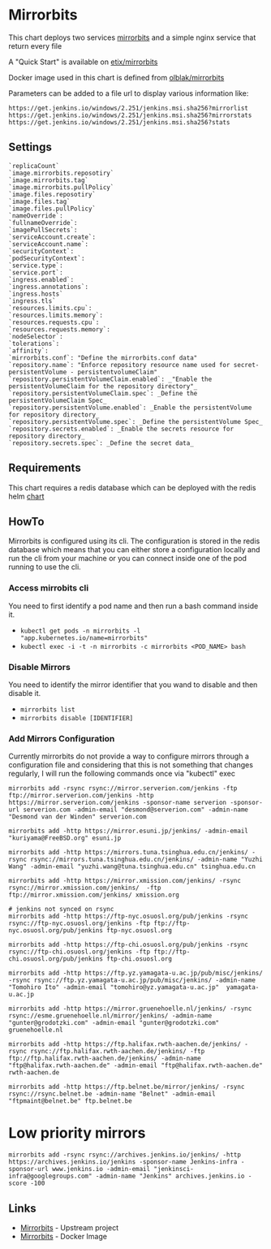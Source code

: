 # Mirrorbits

This chart deploys two services [mirrorbits](https://github.com/etix/mirrorbits) and a simple nginx service that return every file

A "Quick Start" is available on [etix/mirrorbits](repository)

Docker image used in this chart is defined from [olblak/mirrorbits](https://github.com/olblak/mirrorbits)


Parameters can be added to a file url to display various information like:
```
https://get.jenkins.io/windows/2.251/jenkins.msi.sha256?mirrorlist
https://get.jenkins.io/windows/2.251/jenkins.msi.sha256?mirrorstats
https://get.jenkins.io/windows/2.251/jenkins.msi.sha256?stats
```


## Settings

```
`replicaCount`
`image.mirrorbits.reposotiry`
`image.mirrorbits.tag`
`image.mirrorbits.pullPolicy`
`image.files.reposotiry`
`image.files.tag`
`image.files.pullPolicy`
`nameOverride`:
`fullnameOverride`:
`imagePullSecrets`:
`serviceAccount.create`:
`serviceAccount.name`:
`securityContext`:
`podSecurityContext`:
`service.type`:
`service.port`:
`ingress.enabled`:
`ingress.annotations`:
`ingress.hosts`
`ingress.tls`
`resources.limits.cpu`:
`resources.limits.memory`:
`resources.requests.cpu`:
`resources.requests.memory`:
`nodeSelector`:
`tolerations`:
`affinity`:
`mirrorbits.conf`: "Define the mirrorbits.conf data"
`repository.name`: "Enforce repository resource name used for secret-persistentVolume - persistentvolumeClaim"
`repository.persistentVolumeClaim.enabled`: _"Enable the persistentVolumeClaim for the repository directory"_
`repository.persistentVolumeClaim.spec`: _Define the persistentVolumeClaim Spec_
`repository.persistentVolume.enabled`: _Enable the persistentVolume for repository directory_
`repository.persistentVolume.spec`: _Define the persistentVolume Spec_
`repository.secrets.enabled`: _Enable the secrets resource for repository directory_
`repository.secrets.spec`: _Define the secret data_
```

## Requirements
This chart requires a redis database which can be deployed with the redis helm [chart](https://github.com/helm/charts/tree/master/stable/redis)

## HowTo

Mirrorbits is configured using its cli. The configuration is stored in the redis database which means that you can either store a configuration 
locally and run the cli from your machine or you can connect inside one of the pod running to use the cli.

### Access mirrobits cli
 
You need to first identify a pod name and then run a bash command inside it.

* ```kubectl get pods -n mirrorbits -l "app.kubernetes.io/name=mirrorbits"```
* ```kubectl exec -i -t -n mirrorbits -c mirrorbits <POD_NAME> bash```

### Disable Mirrors

You need to identify the mirror identifier that you wand to disable and then disable it.

* ```mirrorbits list```
* ```mirrorbits disable [IDENTIFIER]```

### Add Mirrors Configuration

Currently mirrorbits do not provide a way to configure mirrors through a configuration file and considering that this is not something that changes regularly, I will run the following commands once via "kubectl" exec

```
mirrorbits add -rsync rsync://mirror.serverion.com/jenkins -ftp ftp://mirror.serverion.com/jenkins -http https://mirror.serverion.com/jenkins -sponsor-name serverion -sponsor-url serverion.com -admin-email "desmond@serverion.com" -admin-name "Desmond van der Winden" serverion.com

mirrorbits add -http https://mirror.esuni.jp/jenkins/ -admin-email "kuriyama@FreeBSD.org" esuni.jp

mirrorbits add -http https://mirrors.tuna.tsinghua.edu.cn/jenkins/ -rsync rsync://mirrors.tuna.tsinghua.edu.cn/jenkins/ -admin-name "Yuzhi Wang" -admin-email "yuzhi.wang@tuna.tsinghua.edu.cn" tsinghua.edu.cn

mirrorbits add -http https://mirror.xmission.com/jenkins/ -rsync rsync://mirror.xmission.com/jenkins/  -ftp ftp://mirror.xmission.com/jenkins/ xmission.org

# jenkins not synced on rsync
mirrorbits add -http https://ftp-nyc.osuosl.org/pub/jenkins -rsync rsync://ftp-nyc.osuosl.org/jenkins -ftp ftp://ftp-nyc.osuosl.org/pub/jenkins ftp-nyc.osuosl.org

mirrorbits add -http https://ftp-chi.osuosl.org/pub/jenkins -rsync rsync://ftp-chi.osuosl.org/jenkins -ftp ftp://ftp-chi.osuosl.org/pub/jenkins ftp-chi.osuosl.org

mirrorbits add -http https://ftp.yz.yamagata-u.ac.jp/pub/misc/jenkins/ -rsync rsync://ftp.yz.yamagata-u.ac.jp/pub/misc/jenkins/ -admin-name "Tomohiro Ito" -admin-email "tomohiro@yz.yamagata-u.ac.jp"  yamagata-u.ac.jp

mirrorbits add -http https://mirror.gruenehoelle.nl/jenkins/ -rsync rsync://esme.gruenehoelle.nl/mirror/jenkins/ -admin-name "gunter@grodotzki.com" -admin-email "gunter@grodotzki.com" gruenehoelle.nl

mirrorbits add -http https://ftp.halifax.rwth-aachen.de/jenkins/ -rsync rsync://ftp.halifax.rwth-aachen.de/jenkins/ -ftp ftp://ftp.halifax.rwth-aachen.de/jenkins/ -admin-name "ftp@halifax.rwth-aachen.de" -admin-email "ftp@halifax.rwth-aachen.de" rwth-aachen.de

mirrorbits add -http https://ftp.belnet.be/mirror/jenkins/ -rsync rsync://rsync.belnet.be -admin-name "Belnet" -admin-email "ftpmaint@belnet.be" ftp.belnet.be
```
# Low priority mirrors

```shell
mirrorbits add -rsync rsync://archives.jenkins.io/jenkins/ -http https://archives.jenkins.io/jenkins -sponsor-name Jenkins-infra -sponsor-url www.jenkins.io -admin-email "jenkinsci-infra@googlegroups.com" -admin-name "Jenkins" archives.jenkins.io -score -100
```

## Links

* [Mirrorbits](https://github.com/etix/mirrorbits) - Upstream project
* [Mirrorbits](https://github.com/olblak/mirrorbits) - Docker Image
